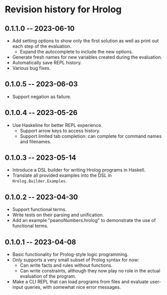 # Revision history for Hrolog


## 0.1.1.0 -- 2023-06-10

* Add setting options to show only the first solution as well as print out each step of the evaluation.
  * Expand the autocomplete to include the new options.
* Generate fresh names for new variables created during the evaluation.
* Automatically save REPL history.
* Various bug fixes.


## 0.1.0.5 -- 2023-06-03

* Support negation as failure.


## 0.1.0.4 -- 2023-05-26

* Use Haskeline for better REPL experience.
  * Support arrow keys to access history.
  * Support limited tab completion: can complete for command names and filenames.


## 0.1.0.3 -- 2023-05-14

* Introduce a DSL builder for writing Hrolog programs in Haskell.
* Translate all provided examples into the DSL in `Hrolog.Builder.Examples`.


## 0.1.0.2 -- 2023-04-30

* Support functional terms.
* Write tests on their parsing and unification.
* Add an example "peanoNumbers.hrolog" to demonstrate the use of functional terms.


## 0.1.0.1 -- 2023-04-08

* Basic functionality for Prolog-style logic programming.
* Only supports a very small subset of Prolog syntax for now:
  * Can write facts and rules without functions.
  * Can write constraints, although they now play no role in the actual evaluation of the program.
* Make a CLI REPL that can load programs from files and evaluate user-input queries, with somewhat nice error messages.
